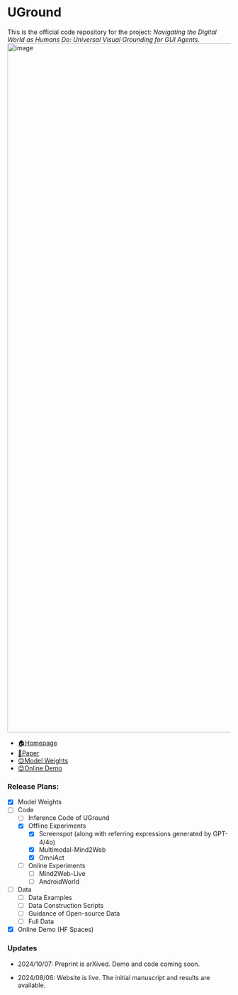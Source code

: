 # UGround
This is the official code repository for the project: *Navigating the Digital World as Humans Do: Universal Visual Grounding for GUI Agents*.
<img width="1556" alt="image" src="https://github.com/user-attachments/assets/18c6a9f4-31cc-4817-a252-bfd0dbaf3fd6">
- [🏠Homepage](https://osu-nlp-group.github.io/UGround)
- [📖Paper](https://arxiv.org/abs/2410.05243)
- [😊Model Weights](https://huggingface.co/osunlp/UGround)
- [😊Online Demo](https://huggingface.co/spaces/orby-osu/UGround)

<h3>Release Plans:</h3>

- [x] Model Weights
- [ ] Code
  - [ ] Inference Code of UGround
  - [x] Offline Experiments
    - [x] Screenspot (along with referring expressions generated by GPT-4/4o)
    - [x] Multimodal-Mind2Web
    - [x] OmniAct
  - [ ] Online Experiments
    - [ ] Mind2Web-Live
    - [ ] AndroidWorld
- [ ] Data
  - [ ] Data Examples
  - [ ] Data Construction Scripts
  - [ ] Guidance of Open-source Data 
  - [ ] Full Data
- [x] Online Demo (HF Spaces)

<h3>Updates</h3>

- 2024/10/07: Preprint is arXived. Demo and code coming soon.

- 2024/08/06: Website is live. The initial manuscript and results are available.
